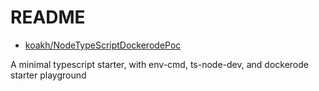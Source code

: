 # README

- [koakh/NodeTypeScriptDockerodePoc](https://github.com/koakh/NodeTypeScriptDockerodePoc)

A minimal typescript starter, with env-cmd, ts-node-dev, and dockerode starter playground
